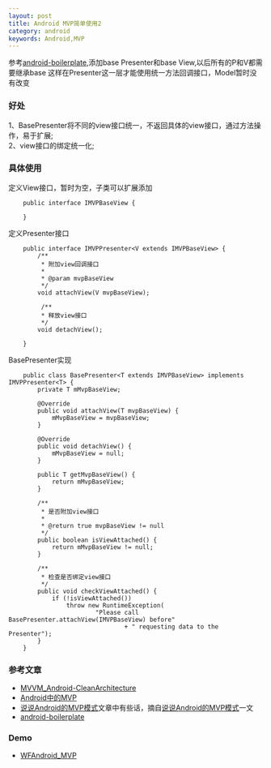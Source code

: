 ```yaml
---
layout: post
title: Android MVP简单使用2
category: android
keywords: Android,MVP
---
```



参考[android-boilerplate](https://github.com/ribot/android-boilerplate),添加base Presenter和base View,以后所有的P和V都需要继承base
这样在Presenter这一层才能使用统一方法回调接口，Model暂时没有改变

### 好处
1、BasePresenter将不同的view接口统一，不返回具体的view接口，通过方法操作，易于扩展;<br/>
2、view接口的绑定统一化;<br/>

### 具体使用

定义View接口，暂时为空，子类可以扩展添加

        public interface IMVPBaseView {

        }

定义Presenter接口


        public interface IMVPPresenter<V extends IMVPBaseView> {
            /**
             * 附加view回调接口
             * 
             * @param mvpBaseView
             */
            void attachView(V mvpBaseView);

             /**
             * 释放view接口
             */
            void detachView();

        }


BasePresenter实现

        public class BasePresenter<T extends IMVPBaseView> implements IMVPPresenter<T> {
            private T mMvpBaseView;

            @Override
            public void attachView(T mvpBaseView) {
                mMvpBaseView = mvpBaseView;
            }

            @Override
            public void detachView() {
                mMvpBaseView = null;
            }

            public T getMvpBaseView() {
                return mMvpBaseView;
            }

            /**
             * 是否附加view接口
             * 
             * @return true mvpBaseView != null
             */
            public boolean isViewAttached() {
                return mMvpBaseView != null;
            }

            /**
             * 检查是否绑定view接口
             */
            public void checkViewAttached() {
                if (!isViewAttached())
                    throw new RuntimeException(
                            "Please call BasePresenter.attachView(IMVPBaseView) before"
                                    + " requesting data to the Presenter");
            }
        }

### 参考文章

* [MVVM_Android-CleanArchitecture](http://rocko.xyz/2015/11/07/MVVM_Android-CleanArchitecture/)
* [Android中的MVP](http://rocko.xyz/2015/02/06/Android%E4%B8%AD%E7%9A%84MVP/)
* [说说Android的MVP模式](http://toughcoder.net/blog/2015/11/29/understanding-android-mvp-pattern/)文章中有些话，摘自[说说Android的MVP模式](http://toughcoder.net/blog/2015/11/29/understanding-android-mvp-pattern/)一文
* [android-boilerplate](https://github.com/ribot/android-boilerplate)

### Demo

* [WFAndroid_MVP](https://github.com/whiskeyfei/WFAndroidDemo/tree/master/WFAndroid_MVP)

